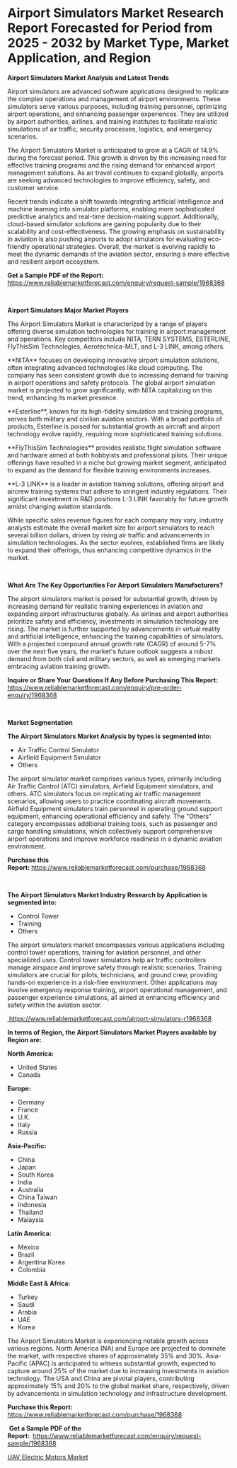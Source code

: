 <p><h1>Airport Simulators Market Research Report Forecasted for Period from 2025 -  2032 by Market Type, Market Application, and Region</h1></p><p><strong>Airport Simulators Market Analysis and Latest Trends</strong></p>
<p><p>Airport simulators are advanced software applications designed to replicate the complex operations and management of airport environments. These simulators serve various purposes, including training personnel, optimizing airport operations, and enhancing passenger experiences. They are utilized by airport authorities, airlines, and training institutes to facilitate realistic simulations of air traffic, security processes, logistics, and emergency scenarios.</p><p>The Airport Simulators Market is anticipated to grow at a CAGR of 14.9% during the forecast period. This growth is driven by the increasing need for effective training programs and the rising demand for enhanced airport management solutions. As air travel continues to expand globally, airports are seeking advanced technologies to improve efficiency, safety, and customer service.</p><p>Recent trends indicate a shift towards integrating artificial intelligence and machine learning into simulator platforms, enabling more sophisticated predictive analytics and real-time decision-making support. Additionally, cloud-based simulator solutions are gaining popularity due to their scalability and cost-effectiveness. The growing emphasis on sustainability in aviation is also pushing airports to adopt simulators for evaluating eco-friendly operational strategies. Overall, the market is evolving rapidly to meet the dynamic demands of the aviation sector, ensuring a more effective and resilient airport ecosystem.</p></p>
<p><strong>Get a Sample PDF of the Report:&nbsp;</strong> <a href="https://www.reliablemarketforecast.com/enquiry/request-sample/1968368?utm_campaign=1102&utm_medium=2&utm_source=Github&utm_content=ia&utm_term=17022025&utm_id=airport-simulators">https://www.reliablemarketforecast.com/enquiry/request-sample/1968368</a></p>
<p>&nbsp;</p>
<p><strong>Airport Simulators Major Market Players</strong></p>
<p><p>The Airport Simulators Market is characterized by a range of players offering diverse simulation technologies for training in airport management and operations. Key competitors include NITA, TERN SYSTEMS, ESTERLINE, FlyThisSim Technologies, Aerotechnica-MLT, and L-3 LINK, among others.</p><p>**NITA** focuses on developing innovative airport simulation solutions, often integrating advanced technologies like cloud computing. The company has seen consistent growth due to increasing demand for training in airport operations and safety protocols. The global airport simulation market is projected to grow significantly, with NITA capitalizing on this trend, enhancing its market presence.</p><p>**Esterline**, known for its high-fidelity simulation and training programs, serves both military and civilian aviation sectors. With a broad portfolio of products, Esterline is poised for substantial growth as aircraft and airport technology evolve rapidly, requiring more sophisticated training solutions.</p><p>**FlyThisSim Technologies** provides realistic flight simulation software and hardware aimed at both hobbyists and professional pilots. Their unique offerings have resulted in a niche but growing market segment, anticipated to expand as the demand for flexible training environments increases.</p><p>**L-3 LINK** is a leader in aviation training solutions, offering airport and aircrew training systems that adhere to stringent industry regulations. Their significant investment in R&D positions L-3 LINK favorably for future growth amidst changing aviation standards.</p><p>While specific sales revenue figures for each company may vary, industry analysts estimate the overall market size for airport simulators to reach several billion dollars, driven by rising air traffic and advancements in simulation technologies. As the sector evolves, established firms are likely to expand their offerings, thus enhancing competitive dynamics in the market.</p></p>
<p>&nbsp;</p>
<p><strong>What Are The Key Opportunities For Airport Simulators Manufacturers?</strong></p>
<p><p>The airport simulators market is poised for substantial growth, driven by increasing demand for realistic training experiences in aviation and expanding airport infrastructures globally. As airlines and airport authorities prioritize safety and efficiency, investments in simulation technology are rising. The market is further supported by advancements in virtual reality and artificial intelligence, enhancing the training capabilities of simulators. With a projected compound annual growth rate (CAGR) of around 5-7% over the next five years, the market's future outlook suggests a robust demand from both civil and military sectors, as well as emerging markets embracing aviation training growth.</p></p>
<p><strong>Inquire or Share Your Questions If Any Before Purchasing This Report:</strong> <a href="https://www.reliablemarketforecast.com/enquiry/pre-order-enquiry/1968368?utm_campaign=1102&utm_medium=2&utm_source=Github&utm_content=ia&utm_term=17022025&utm_id=airport-simulators">https://www.reliablemarketforecast.com/enquiry/pre-order-enquiry/1968368</a></p>
<p>&nbsp;</p>
<p><strong>Market Segmentation</strong></p>
<p><strong>The Airport Simulators Market Analysis by types is segmented into:</strong></p>
<p><ul><li>Air Traffic Control Simulator</li><li>Airfield Equipment Simulator</li><li>Others</li></ul></p>
<p><p>The airport simulator market comprises various types, primarily including Air Traffic Control (ATC) simulators, Airfield Equipment simulators, and others. ATC simulators focus on replicating air traffic management scenarios, allowing users to practice coordinating aircraft movements. Airfield Equipment simulators train personnel in operating ground support equipment, enhancing operational efficiency and safety. The "Others" category encompasses additional training tools, such as passenger and cargo handling simulations, which collectively support comprehensive airport operations and improve workforce readiness in a dynamic aviation environment.</p></p>
<p><strong>Purchase this Report:&nbsp;</strong><a href="https://www.reliablemarketforecast.com/purchase/1968368?utm_campaign=1102&utm_medium=2&utm_source=Github&utm_content=ia&utm_term=17022025&utm_id=airport-simulators">https://www.reliablemarketforecast.com/purchase/1968368</a></p>
<p>&nbsp;</p>
<p><strong>The Airport Simulators Market Industry Research by Application is segmented into:</strong></p>
<p><ul><li>Control Tower</li><li>Training</li><li>Others</li></ul></p>
<p><p>The airport simulators market encompasses various applications including control tower operations, training for aviation personnel, and other specialized uses. Control tower simulators help air traffic controllers manage airspace and improve safety through realistic scenarios. Training simulators are crucial for pilots, technicians, and ground crew, providing hands-on experience in a risk-free environment. Other applications may involve emergency response training, airport operational management, and passenger experience simulations, all aimed at enhancing efficiency and safety within the aviation sector.</p></p>
<p><a href="https://www.reliablemarketforecast.com/airport-simulators-r1968368?utm_campaign=1102&utm_medium=2&utm_source=Github&utm_content=ia&utm_term=17022025&utm_id=airport-simulators">&nbsp;https://www.reliablemarketforecast.com/airport-simulators-r1968368</a></p>
<p><strong>In terms of Region, the Airport Simulators Market Players available by Region are:</strong></p>
<p>
    <p> <strong> North America: </strong>
        <ul>
            <li>United States</li>
            <li>Canada</li>
        </ul>
        </p> 
    <p> <strong> Europe: </strong>
        <ul>
            <li>Germany</li>
            <li>France</li>
            <li>U.K.</li>
            <li>Italy</li>
            <li>Russia</li>
        </ul>
        </p> 
    <p> <strong> Asia-Pacific: </strong>
        <ul>
            <li>China</li>
            <li>Japan</li>
            <li>South Korea</li>
            <li>India</li>
            <li>Australia</li>
            <li>China Taiwan</li>
            <li>Indonesia</li>
            <li>Thailand</li>
            <li>Malaysia</li>
        </ul>
        </p> 
    <p> <strong> Latin America: </strong>
        <ul>
            <li>Mexico</li>
            <li>Brazil</li>
            <li>Argentina Korea</li>
            <li>Colombia</li>
        </ul>
        </p> 
    <p> <strong> Middle East & Africa: </strong>
        <ul>
            <li>Turkey</li>
            <li>Saudi</li>
            <li>Arabia</li>
            <li>UAE</li>
            <li>Korea</li>
        </ul>
    </p>
    </p>
<p><p>The Airport Simulators Market is experiencing notable growth across various regions. North America (NA) and Europe are projected to dominate the market, with respective shares of approximately 35% and 30%. Asia-Pacific (APAC) is anticipated to witness substantial growth, expected to capture around 25% of the market due to increasing investments in aviation technology. The USA and China are pivotal players, contributing approximately 15% and 20% to the global market share, respectively, driven by advancements in simulation technology and infrastructure development.</p></p>
<p><strong>Purchase this Report: </strong><a href="https://www.reliablemarketforecast.com/purchase/1968368?utm_campaign=1102&utm_medium=2&utm_source=Github&utm_content=ia&utm_term=17022025&utm_id=airport-simulators">https://www.reliablemarketforecast.com/purchase/1968368</a></p>
<p>&nbsp;<strong>Get a Sample PDF of the Report:&nbsp;&nbsp;</strong><a href="https://www.reliablemarketforecast.com/enquiry/request-sample/1968368?utm_campaign=1102&utm_medium=2&utm_source=Github&utm_content=ia&utm_term=17022025&utm_id=airport-simulators">https://www.reliablemarketforecast.com/enquiry/request-sample/1968368</a></p>
<p><strong></strong></p>
<p><p><a href="https://github.com/vimar16th/Market-Research-Report-List-7/blob/main/uav-electric-motors-market.md?utm_campaign=1102&utm_medium=2&utm_source=Github&utm_content=ia&utm_term=17022025&utm_id=airport-simulators">UAV Electric Motors Market</a></p></p>